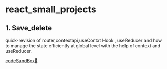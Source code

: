 # react_small_projects
## 1. Save_delete
quick-revision of router,contextapi,useContxt Hook , useReducer and how to manage the state efficiently at global level with the help of context and useReducer.

[codeSandBox🔗](https://y33vk3.csb.app/show)
